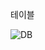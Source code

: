 
테이블

![DB](https://user-images.githubusercontent.com/58217856/200501486-4a120d4b-2850-4f47-8422-9cb17d232e20.png)

